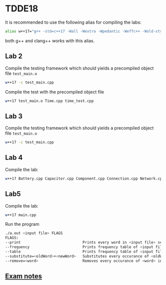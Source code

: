 # TDDE18
It is recommended to use the following alias for compiling the labs:

```bash
alias w++17="g++ -std=c++17 -Wall -Wextra -Wpedantic -Weffc++ -Wold-style-cast"
```
both g++ and clang++ works with this alias.

## Lab 2
Compile the testing framework which should yields a precompiled object file `test_main.o`
```bash
w++17 -c test_main.cpp
```

Compile the test with the precompiled object file
```bash
w++17 test_main.o Time.cpp time_test.cpp
```
## Lab 3
Compile the testing framework which should yields a precompiled object file `test_main.o`
```bash
w++17 -c test_main.cpp
```

## Lab 4
Compile the lab:
```bash
w++17 Battery.cpp Capacitor.cpp Component.cpp Connection.cpp Network.cpp Resistor.cpp main.cpp
```
## Lab5 
Compile the lab:
```bash
w++17 main.cpp
```
Run the program
```bash
./a.out <input file> FLAGS
FLAGS:
--print                            Prints every word in <input file> separated by spaces
--frequency                        Prints frequency table of <input file> in descending order of occurance
--table                            Prints frequency table of <input file> in lexicographical order
--substitute=<oldWord>+<newWord>   Substitutes every occurance of <oldWord> by <newWord> in content provided by <input file>
--remove=<word>                    Removes every occurance of <word> in content provided by <input file>
```

## [Exam notes](exams/notes.md)
